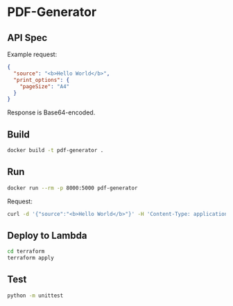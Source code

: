 # PDF-Generator

## API Spec

Example request:

```json
{
  "source": "<b>Hello World</b>",
  "print_options": {
    "pageSize": "A4"
  }
}
```

Response is Base64-encoded.

## Build

```sh
docker build -t pdf-generator .
```

## Run

```sh
docker run --rm -p 8000:5000 pdf-generator
```

Request:

```sh
curl -d '{"source":"<b>Hello World</b>"}' -H 'Content-Type: application/json' localhost:8000 > output.pdf
```

## Deploy to Lambda

```sh
cd terraform
terraform apply
```

## Test

```sh
python -m unittest
```
